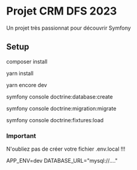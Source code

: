 # Projet CRM DFS 2023

Un projet très passionnat pour découvrir Symfony

## Setup

composer install

yarn install

yarn encore dev

symfony console doctrine:database:create

symfony console doctrine:migration:migrate

symfony console doctrine:fixtures:load

### Important

N'oubliez pas de créer votre fichier .env.local !!!

APP_ENV=dev
DATABASE_URL="mysql://...."
